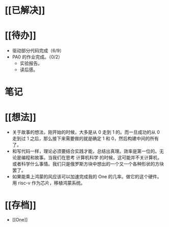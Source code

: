 # [[已解决]]

# [[待办]]
- 驱动部分代码完成（6/9）
- PA0 的作业完成。（0/2）
	- 实验报告。
	- 读后感。

# 笔记

# [[想法]]
- 关于故事的想法，刚开始的时候，大多是从 0 走到 1 的。而一旦成功的从 0 走到过 1 之后，那么接下来需要做的就是确定 1 和 0，然后构建中间的所有了。
- 和写代码一样，理论必须要结合实践才能，总结出真理。效率是第一位的。无论是编程和故事。当我们在思考 计算机科学 的时候，这可能并不关计算机，或者科学什么事情。我们只是俄罗斯方块中想出的一个又一个各种形状的方块罢了。
- 如果能乘上鸿蒙的风应该可以加速完成我的 One 的几率。做它的这个硬件。用 risc-v 作为芯片，移植鸿蒙系统。

# [[存档]]
- [[One]]